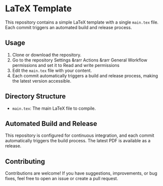 # LaTeX Template

This repository contains a simple LaTeX template with a single `main.tex` file. Each commit triggers an automated build and release process.

## Usage

1. Clone or download the repository.
2. Go to the repository Settings &rarr Actions &rarr General Workflow permissions and set it to Read and write permissions
3. Edit the `main.tex` file with your content.
4. Each commit automatically triggers a build and release process, making the latest version accessible.

## Directory Structure

- `main.tex`: The main LaTeX file to compile.

## Automated Build and Release

This repository is configured for continuous integration, and each commit automatically triggers the build process. The latest PDF is available as a release.

## Contributing

Contributions are welcome! If you have suggestions, improvements, or bug fixes, feel free to open an issue or create a pull request.
